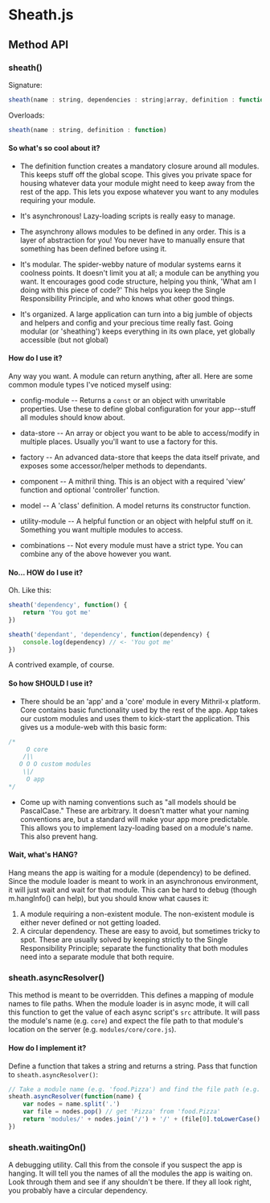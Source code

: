 # Sheath.js

## Method API

### sheath()

Signature:
```javascript
sheath(name : string, dependencies : string|array, definition : function)
```
Overloads:
```javascript
sheath(name : string, definition : function)
```

#### So what's so cool about it?

- The definition function creates a mandatory closure around all modules.
This keeps stuff off the global scope.
This gives you private space for housing whatever data your module might need to keep away from the rest of the app.
This lets you expose whatever you want to any modules requiring your module.

- It's asynchronous! Lazy-loading scripts is really easy to manage.

- The asynchrony allows modules to be defined in any order.
This is a layer of abstraction for you! You never have to manually ensure that something has been defined before using it.

- It's modular.
The spider-webby nature of modular systems earns it coolness points.
It doesn't limit you at all; a module can be anything you want.
It encourages good code structure, helping you think, 'What am I doing with this piece of code?'
This helps you keep the Single Responsibility Principle, and who knows what other good things.

- It's organized.
A large application can turn into a big jumble of objects and helpers and config and your precious time really fast.
Going modular (or 'sheathing') keeps everything in its own place, yet globally accessible (but not global)


#### How do I use it?

Any way you want. A module can return anything, after all. Here are some common module types I've noticed myself using:

- config-module -- Returns a `const` or an object with unwritable properties.
Use these to define global configuration for your app--stuff all modules should know about.

- data-store -- An array or object you want to be able to access/modify in multiple places.
Usually you'll want to use a factory for this.

- factory -- An advanced data-store that keeps the data itself private, and exposes some accessor/helper methods to dependants.

- component -- A mithril thing. This is an object with a required 'view' function and optional 'controller' function.

- model -- A 'class' definition. A model returns its constructor function.

- utility-module -- A helpful function or an object with helpful stuff on it. Something you want multiple modules to access.

- combinations -- Not every module must have a strict type. You can combine any of the above however you want.


#### No... HOW do I use it?

Oh. Like this:

```javascript
sheath('dependency', function() {
	return 'You got me'
})

sheath('dependant', 'dependency', function(dependency) {
	console.log(dependency) // <- 'You got me'
})
```

A contrived example, of course.


#### So how SHOULD I use it?

- There should be an 'app' and a 'core' module in every Mithril-x platform.
Core contains basic functionality used by the rest of the app.
App takes our custom modules and uses them to kick-start the application.
This gives us a module-web with this basic form:

```javascript
/*
     O core
    /|\
   O O O custom modules
    \|/
     O app
*/
```

- Come up with naming conventions such as "all models should be PascalCase."
These are arbitrary.
It doesn't matter what your naming conventions are, but a standard will make your app more predictable.
This allows you to implement lazy-loading based on a module's name.
This also prevent hang.


#### Wait, what's HANG?

Hang means the app is waiting for a module (dependency) to be defined.
Since the module loader is meant to work in an asynchronous environment, it will just wait and wait for that module.
This can be hard to debug (though m.hangInfo() can help), but you should know what causes it:

1. A module requiring a non-existent module. The non-existent module is either never defined or not getting loaded.
2. A circular dependency. These are easy to avoid, but sometimes tricky to spot.
These are usually solved by keeping strictly to the Single Responsibility Principle;
separate the functionality that both modules need into a separate module that both require.


### sheath.asyncResolver()

This method is meant to be overridden.
This defines a mapping of module names to file paths.
When the module loader is in async mode, it will call this function to get the value of each async script's `src` attribute.
It will pass the module's name (e.g. `core`) and expect the file path to that module's location on the server (e.g. `modules/core/core.js`).

#### How do I implement it?

Define a function that takes a string and returns a string. Pass that function to `sheath.asyncResolver()`:

```javascript
// Take a module name (e.g. 'food.Pizza') and find the file path (e.g. 'modules/food/models/Pizza.js')
sheath.asyncResolver(function(name) {
	var nodes = name.split('.')
	var file = nodes.pop() // get 'Pizza' from 'food.Pizza'
	return 'modules/' + nodes.join('/') + '/' + (file[0].toLowerCase() !== file[0] ? 'models/' : '') + file + '.js'
})
```


### sheath.waitingOn()

A debugging utility.
Call this from the console if you suspect the app is hanging.
It will tell you the names of all the modules the app is waiting on.
Look through them and see if any shouldn't be there.
If they all look right, you probably have a circular dependency.
